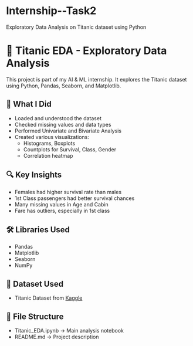 # Internship--Task2
Exploratory Data Analysis on Titanic dataset using Python
# 🚢 Titanic EDA - Exploratory Data Analysis

This project is part of my AI & ML internship. It explores the Titanic dataset using Python, Pandas, Seaborn, and Matplotlib.

## 📌 What I Did

- Loaded and understood the dataset
- Checked missing values and data types
- Performed Univariate and Bivariate Analysis
- Created various visualizations:
  - Histograms, Boxplots
  - Countplots for Survival, Class, Gender
  - Correlation heatmap

## 🔍 Key Insights

- Females had higher survival rate than males
- 1st Class passengers had better survival chances
- Many missing values in Age and Cabin
- Fare has outliers, especially in 1st class

## 🛠 Libraries Used

- Pandas
- Matplotlib
- Seaborn
- NumPy

## 📂 Dataset Used

- Titanic Dataset from [Kaggle](https://www.kaggle.com/datasets/yasserh/titanic-dataset)

## 📎 File Structure

- Titanic_EDA.ipynb → Main analysis notebook
- README.md → Project description
